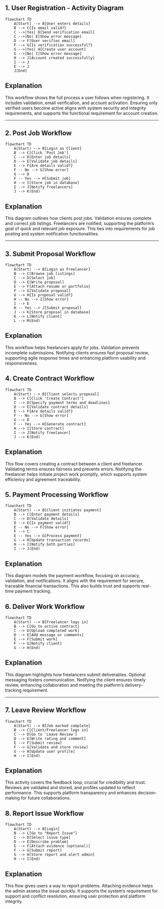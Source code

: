 ## 1. User Registration - Activity Diagram
```mermaid
flowchart TD
    A[Start] --> B[User enters details]
    B --> C{Is email valid?}
    C -->|Yes| D[Send verification email]
    C -->|No| E[Show error message]
    D --> F[User verifies email]
    F --> G{Is verification successful?}
    G -->|Yes| H[Create user account]
    G -->|No| I[Show error message]
    H --> J[Account created successfully]
    I --> J
    E --> J
    J[End]
```
## Explanation

This workflow shows the full process a user follows when registering. It includes validation, email verification, and account activation. Ensuring only verified users become active aligns with system security and integrity requirements, and supports the functional requirement for account creation.

---
## 2. Post Job Workflow
``` mermaid
flowchart TD
    A(Start) --> B[Login as Client]
    B --> C[Click 'Post Job']
    C --> D[Enter job details]
    D --> E[Validate job details]
    E --> F{Are details valid?}
    F -- No --> G[Show error]
    G --> D
    F -- Yes --> H[Submit job]
    H --> I[Store job in database]
    I --> J[Notify freelancers]
    J --> K(End)

```
## Explanation
This diagram outlines how clients post jobs. Validation ensures complete and correct job listings. Freelancers are notified, supporting the platform’s goal of quick and relevant job exposure. This ties into requirements for job posting and system notification functionalities.

---
## 3. Submit Proposal Workflow

```mermaid
flowchart TD
    A(Start) --> B[Login as Freelancer]
    B --> C[Browse job listings]
    C --> D[Select job]
    D --> E[Write proposal]
    E --> F[Attach resume or portfolio]
    F --> G[Validate proposal]
    G --> H{Is proposal valid?}
    H -- No --> I[Show error]
    I --> E
    H -- Yes --> J[Submit proposal]
    J --> K[Store proposal in database]
    K --> L[Notify client]
    L --> M(End)
```
## Explanation 
This workflow helps freelancers apply for jobs. Validation prevents incomplete submissions. Notifying clients ensures fast proposal review, supporting agile response times and enhancing platform usability and responsiveness.

## 4. Create Contract Workflow
```mermaid
flowchart TD
    A(Start) --> B[Client selects proposal]
    B --> C[Click 'Create Contract']
    C --> D[Specify payment terms and deadlines]
    D --> E[Validate contract details]
    E --> F{Are details valid?}
    F -- No --> G[Show error]
    G --> D
    F -- Yes --> H[Generate contract]
    H --> I[Store contract]
    I --> J[Notify freelancer]
    J --> K(End)
``` 
## Explanation

This flow covers creating a contract between a client and freelancer. Validating terms ensures fairness and prevents errors. Notifying the freelancer helps initiate project work promptly, which supports system efficiency and agreement traceability.


## 5. Payment Processing Workflow
```mermaid
flowchart TD
    A(Start) --> B[Client initiates payment]
    B --> C[Enter payment details]
    C --> D[Validate details]
    D --> E{Is payment valid?}
    E -- No --> F[Show error]
    F --> C
    E -- Yes --> G[Process payment]
    G --> H[Update transaction records]
    H --> I[Notify both parties]
    I --> J(End)
```

## Explanation
This diagram models the payment workflow, focusing on accuracy, validation, and notifications. It aligns with the requirement for secure, traceable financial transactions. This also builds trust and supports real-time payment tracking.


## 6. Deliver Work Workflow
```mermaid
flowchart TD
    A(Start) --> B[Freelancer logs in]
    B --> C[Go to active contract]
    C --> D[Upload completed work]
    D --> E[Add message or comments]
    E --> F[Submit work]
    F --> G[Notify client]
    G --> H(End)
```
## Explanation
This diagram highlights how freelancers submit deliverables. Optional messaging fosters communication. Notifying the client ensures timely review, enhancing collaboration and meeting the platform’s delivery-tracking requirement.

---
## 7. Leave Review Workflow
```mermaid
flowchart TD
    A(Start) --> B[Job marked complete]
    B --> C[Client/Freelancer logs in]
    C --> D[Go to 'Leave Review']
    D --> E[Write rating and comment]
    E --> F[Submit review]
    F --> G[Validate and store review]
    G --> H[Update user profile]
    H --> I(End)
```
## Explanation
This activity covers the feedback loop, crucial for credibility and trust. Reviews are validated and stored, and profiles updated to reflect performance. This supports platform transparency and enhances decision-making for future collaborations.


## 8. Report Issue Workflow

```mermaid
flowchart TD
    A(Start) --> B[Login]
    B --> C[Go to "Report Issue"]
    C --> D[Select issue type]
    D --> E[Describe problem]
    E --> F[Attach evidence (optional)]
    F --> G[Submit report]
    G --> H[Store report and alert admin]
    H --> I(End)
```
## Explanation
This flow gives users a way to report problems. Attaching evidence helps the admin assess the issue quickly. It supports the system’s requirement for support and conflict resolution, ensuring user protection and platform integrity.


